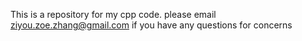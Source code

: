 This is a repository for my cpp code. please email ziyou.zoe.zhang@gmail.com if you have any questions for concerns
